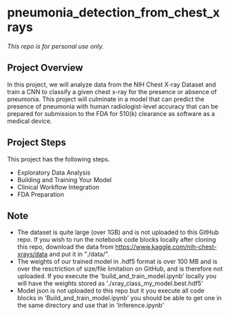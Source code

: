# pneumonia_detection_from_chest_xrays

*This repo is for personal use only.* 

## Project Overview
In this project, we will analyze data from the NIH Chest X-ray Dataset and train a CNN to classify a given chest x-ray for the presence or absence of pneumonia. This project will culminate in a model that can predict the presence of pneumonia with human radiologist-level accuracy that can be prepared for submission to the FDA for 510(k) clearance as software as a medical device. 

## Project Steps
This project has the following steps.
* Exploratory Data Analysis
* Building and Training Your Model
* Clinical Workflow Integration
* FDA Preparation

## Note 
* The dataset is quite large (over 1GB) and is not uploaded to this GitHub repo. If you wish to run the notebook code blocks locally after cloning this repo, download the data from https://www.kaggle.com/nih-chest-xrays/data and put it in "./data/".
* The weights of our trained model in .hdf5 format is over 100 MB and is over the resctriction of size/file limitation on GitHub, and is therefore not uploaded. If you execute the 'build_and_train_model.ipynb' locally you will have the weights stored as './xray_class_my_model.best.hdf5'
* Model json is not uploaded to this repo but it you execute all code blocks in 'Build_and_train_model.ipynb' you should be able to get one in the same directory and use that in 'Inference.ipynb'
